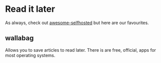 # Read it later

As always, check out [awesome-selfhosted](https://github.com/awesome-selfhosted/awesome-selfhosted#read-it-later-lists) but here are our favourites.

## wallabag

Allows you to save articles to read later. There is are free, official, apps for most operating systems.

